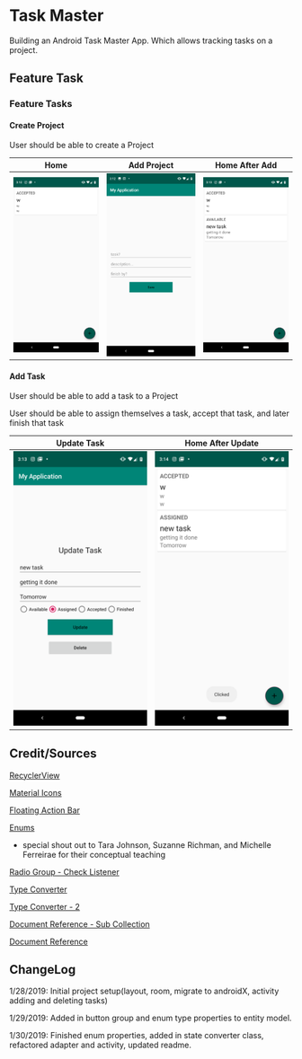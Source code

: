 # Task Master
Building an Android Task Master App. Which allows tracking tasks on a project.

## Feature Task

### Feature Tasks

#### Create Project

User should be able to create a Project

Home          |  Add Project |  Home After Add
:-------------------------:|:-------------------------: | :--------------------------------:
![sc-home](assets/sc-task-activitiy-1.png)  |  ![sc-add-project](assets/sc-task-activity-2.png) | ![sc-home-project](assets/sc-task-activity-3.png)

#### Add Task

User should be able to add a task to a Project

User should be able to assign themselves a task, accept that task, and later finish that task

Update Task          |  Home After Update
:-------------------------:|:-------------------------:
![sc-add-task](assets/sc-task-activity-4.png)  |  ![sc-add-task-after](assets/sc-task-activity-5.png)


## Credit/Sources 
[RecyclerView](https://code.tutsplus.com/tutorials/getting-started-with-recyclerview-and-cardview-on-android--cms-23465)

[Material Icons](http://google.github.io/material-design-icons/)

[Floating Action Bar](https://guides.codepath.com/android/floating-action-buttons)

[Enums](https://javarevisited.blogspot.com/2011/08/enum-in-java-example-tutorial.html) 
 * special shout out to Tara Johnson, Suzanne Richman, and Michelle Ferreirae for their conceptual teaching
 
 [Radio Group - Check Listener](https://stackoverflow.com/questions/18536195/android-oncheckedchanged-for-radiogroup)
 
 [Type Converter](https://stackoverflow.com/questions/47435686/room-orm-enum-type-converter-error)
 
 [Type Converter - 2](https://stackoverflow.com/questions/44498616/android-architecture-components-using-enums)
 
 [Document Reference - Sub Collection](https://stackoverflow.com/questions/47514419/how-to-add-subcollection-to-a-document-in-firebase-cloud-firestore)
 
 [Document Reference](https://codelabs.developers.google.com/codelabs/firestore-android/#6)
 
 ## ChangeLog
 
 1/28/2019: Initial project setup(layout, room, migrate to androidX, activity adding and deleting tasks)
 
 1/29/2019: Added in button group and enum type properties to entity model. 
 
 1/30/2019: Finished enum properties, added in state converter class, refactored adapter and activity, updated readme. 


